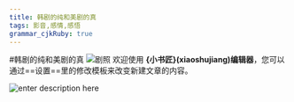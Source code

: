 ```yaml
---
title: 韩剧的纯和美剧的真
tags: 影音,感情,感悟
grammar_cjkRuby: true
---
```

#韩剧的纯和美剧的真
![剧照][1]
欢迎使用 **{小书匠}(xiaoshujiang)编辑器**，您可以通过==设置==里的修改模板来改变新建文章的内容。


 


![enter description here][2]


  [1]: http://ohr9fn94w.bkt.clouddn.com/IMG_1629.PNG
  [2]: http://ohr9fn94w.bkt.clouddn.com/IMG_1629.PNG